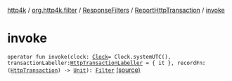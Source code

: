 [http4k](../../../index.md) / [org.http4k.filter](../../index.md) / [ResponseFilters](../index.md) / [ReportHttpTransaction](index.md) / [invoke](./invoke.md)

# invoke

`operator fun invoke(clock: `[`Clock`](https://docs.oracle.com/javase/9/docs/api/java/time/Clock.html)` = Clock.systemUTC(), transactionLabeller: `[`HttpTransactionLabeller`](../../-http-transaction-labeller.md)` = { it }, recordFn: (`[`HttpTransaction`](../../../org.http4k.core/-http-transaction/index.md)`) -> `[`Unit`](https://kotlinlang.org/api/latest/jvm/stdlib/kotlin/-unit/index.html)`): `[`Filter`](../../../org.http4k.core/-filter/index.md) [(source)](https://github.com/http4k/http4k/blob/master/http4k-core/src/main/kotlin/org/http4k/filter/ResponseFilters.kt#L31)